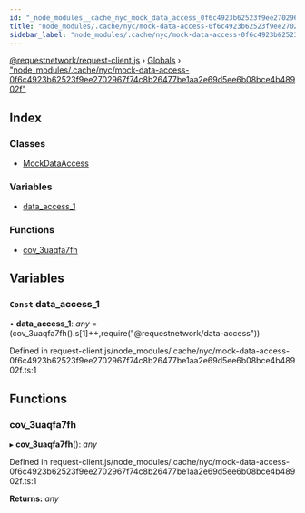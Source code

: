 ```yaml
---
id: "_node_modules__cache_nyc_mock_data_access_0f6c4923b62523f9ee2702967f74c8b26477be1aa2e69d5ee6b08bce4b48902f_"
title: "node_modules/.cache/nyc/mock-data-access-0f6c4923b62523f9ee2702967f74c8b26477be1aa2e69d5ee6b08bce4b48902f"
sidebar_label: "node_modules/.cache/nyc/mock-data-access-0f6c4923b62523f9ee2702967f74c8b26477be1aa2e69d5ee6b08bce4b48902f"
---
```


[@requestnetwork/request-client.js](../index.md) › [Globals](../globals.md) › ["node_modules/.cache/nyc/mock-data-access-0f6c4923b62523f9ee2702967f74c8b26477be1aa2e69d5ee6b08bce4b48902f"](_node_modules__cache_nyc_mock_data_access_0f6c4923b62523f9ee2702967f74c8b26477be1aa2e69d5ee6b08bce4b48902f_.md)

## Index

### Classes

* [MockDataAccess](../classes/_node_modules__cache_nyc_mock_data_access_0f6c4923b62523f9ee2702967f74c8b26477be1aa2e69d5ee6b08bce4b48902f_.mockdataaccess.md)

### Variables

* [data_access_1](_node_modules__cache_nyc_mock_data_access_0f6c4923b62523f9ee2702967f74c8b26477be1aa2e69d5ee6b08bce4b48902f_.md#const-data_access_1)

### Functions

* [cov_3uaqfa7fh](_node_modules__cache_nyc_mock_data_access_0f6c4923b62523f9ee2702967f74c8b26477be1aa2e69d5ee6b08bce4b48902f_.md#cov_3uaqfa7fh)

## Variables

### `Const` data_access_1

• **data_access_1**: *any* = (cov_3uaqfa7fh().s[1]++,require("@requestnetwork/data-access"))

Defined in request-client.js/node_modules/.cache/nyc/mock-data-access-0f6c4923b62523f9ee2702967f74c8b26477be1aa2e69d5ee6b08bce4b48902f.ts:1

## Functions

###  cov_3uaqfa7fh

▸ **cov_3uaqfa7fh**(): *any*

Defined in request-client.js/node_modules/.cache/nyc/mock-data-access-0f6c4923b62523f9ee2702967f74c8b26477be1aa2e69d5ee6b08bce4b48902f.ts:1

**Returns:** *any*
